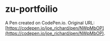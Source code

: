 # zu-portfoilio

A Pen created on CodePen.io. Original URL: [https://codepen.io/joe_richard/pen/NWpMbOP](https://codepen.io/joe_richard/pen/NWpMbOP).


